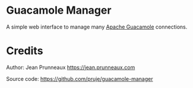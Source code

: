 # Guacamole Manager

A simple web interface to manage many [Apache Guacamole](https://guacamole.apache.org) connections.

# Credits
Author: Jean Prunneaux https://jean.prunneaux.com

Source code: https://github.com/pruje/guacamole-manager
